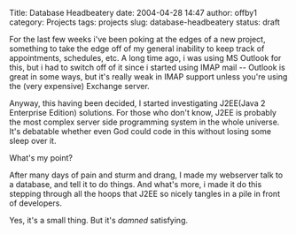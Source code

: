 Title: Database Headbeatery
date: 2004-04-28 14:47
author: offby1
category: Projects
tags: projects
slug: database-headbeatery
status: draft

For the last few weeks i've been poking at the edges of a new project, something to take the edge off of my general inability to keep track of appointments, schedules, etc. A long time ago, i was using MS Outlook for this, but i had to switch off of it since i started using IMAP mail \-- Outlook is great in some ways, but it's really weak in IMAP support unless you're using the (very expensive) Exchange server.

Anyway, this having been decided, I started investigating J2EE(Java 2 Enterprise Edition) solutions. For those who don't know, J2EE is probably the most complex server side programming system in the whole universe. It's debatable whether even God could code in this without losing some sleep over it.

What's my point?

After many days of pain and sturm and drang, I made my webserver talk to a database, and tell it to do things. And what's more, i made it do this stepping through all the hoops that J2EE so nicely tangles in a pile in front of developers.

Yes, it's a small thing. But it's *damned* satisfying.
